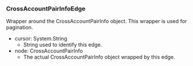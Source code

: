 ### CrossAccountPairInfoEdge
Wrapper around the CrossAccountPairInfo object. This wrapper is used for pagination.

- cursor: System.String
  - String used to identify this edge.
- node: CrossAccountPairInfo
  - The actual CrossAccountPairInfo object wrapped by this edge.
